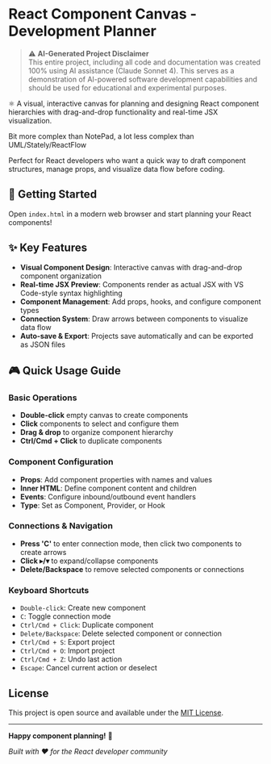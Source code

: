 # React Component Canvas - Development Planner

> ⚠️ **AI-Generated Project Disclaimer**  
> This entire project, including all code and documentation was created 100% using AI assistance (Claude Sonnet 4). This serves as a demonstration of AI-powered software development capabilities and should be used for educational and experimental purposes.

⚛️ A visual, interactive canvas for planning and designing React component hierarchies with drag-and-drop functionality and real-time JSX visualization.

Bit more complex than NotePad, a lot less complex than UML/Stately/ReactFlow

Perfect for React developers who want a quick way to draft component structures, manage props, and visualize data flow before coding.

## 🚀 Getting Started

Open `index.html` in a modern web browser and start planning your React components!

## ✨ Key Features

- **Visual Component Design**: Interactive canvas with drag-and-drop component organization
- **Real-time JSX Preview**: Components render as actual JSX with VS Code-style syntax highlighting
- **Component Management**: Add props, hooks, and configure component types
- **Connection System**: Draw arrows between components to visualize data flow
- **Auto-save & Export**: Projects save automatically and can be exported as JSON files

## 🎮 Quick Usage Guide

### Basic Operations
- **Double-click** empty canvas to create components
- **Click** components to select and configure them
- **Drag & drop** to organize component hierarchy
- **Ctrl/Cmd + Click** to duplicate components

### Component Configuration
- **Props**: Add component properties with names and values
- **Inner HTML**: Define component content and children
- **Events**: Configure inbound/outbound event handlers
- **Type**: Set as Component, Provider, or Hook

### Connections & Navigation
- **Press 'C'** to enter connection mode, then click two components to create arrows
- **Click ▸/▾** to expand/collapse components
- **Delete/Backspace** to remove selected components or connections

### Keyboard Shortcuts
- `Double-click`: Create new component
- `C`: Toggle connection mode
- `Ctrl/Cmd + Click`: Duplicate component
- `Delete/Backspace`: Delete selected component or connection
- `Ctrl/Cmd + S`: Export project
- `Ctrl/Cmd + O`: Import project
- `Ctrl/Cmd + Z`: Undo last action
- `Escape`: Cancel current action or deselect

##  License

This project is open source and available under the [MIT License](LICENSE).

---

**Happy component planning!** 🚀

*Built with ❤️ for the React developer community*
